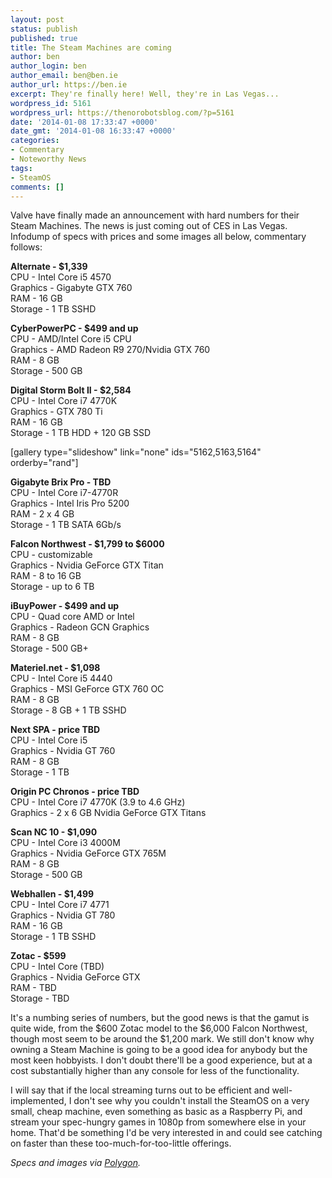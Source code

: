 ```yaml
---
layout: post
status: publish
published: true
title: The Steam Machines are coming
author: ben
author_login: ben
author_email: ben@ben.ie
author_url: https://ben.ie
excerpt: They're finally here! Well, they're in Las Vegas...
wordpress_id: 5161
wordpress_url: https://thenorobotsblog.com/?p=5161
date: '2014-01-08 17:33:47 +0000'
date_gmt: '2014-01-08 16:33:47 +0000'
categories:
- Commentary
- Noteworthy News
tags:
- SteamOS
comments: []
---
```

<p>Valve have finally made an announcement with hard numbers for their Steam Machines. The news is just coming out of CES in Las Vegas. Infodump of specs with prices and some images all below, commentary follows:</p>
<p><b>Alternate - $1,339</b><br />
CPU - Intel Core i5 4570<br />
Graphics - Gigabyte GTX 760<br />
RAM - 16 GB<br />
Storage - 1 TB SSHD</p>
<p><b>CyberPowerPC - $499 and up</b><br />
CPU - AMD/Intel Core i5 CPU<br />
Graphics - AMD Radeon R9 270/Nvidia GTX 760<br />
RAM - 8 GB<br />
Storage - 500 GB</p>
<p><b>Digital Storm Bolt II - $2,584<br />
</b>CPU - Intel Core i7 4770K<br />
Graphics - GTX 780 Ti<br />
RAM - 16 GB<br />
Storage - 1 TB HDD + 120 GB SSD</p>
<p>[gallery type="slideshow" link="none" ids="5162,5163,5164" orderby="rand"]</p>
<p><b>Gigabyte Brix Pro - TBD<br />
</b>CPU - Intel Core i7-4770R<br />
Graphics - Intel Iris Pro 5200<br />
RAM - 2 x 4 GB<br />
Storage - 1 TB SATA 6Gb/s</p>
<p><b>Falcon Northwest - $1,799 to $6000<br />
</b>CPU - customizable<br />
Graphics - Nvidia GeForce GTX Titan<br />
RAM - 8 to 16 GB<br />
Storage - up to 6 TB</p>
<p><b>iBuyPower - $499 and up<br />
</b>CPU - Quad core AMD or Intel<br />
Graphics - Radeon GCN Graphics<br />
RAM - 8 GB<br />
Storage - 500 GB+</p>
<p><b>Materiel.net - $1,098<br />
</b>CPU - Intel Core i5 4440<br />
Graphics - MSI GeForce GTX 760 OC<br />
RAM - 8 GB<br />
Storage - 8 GB + 1 TB SSHD</p>
<p><b>Next SPA - price TBD<br />
</b>CPU - Intel Core i5<br />
Graphics - Nvidia GT 760<br />
RAM - 8 GB<br />
Storage - 1 TB</p>
<p><b>Origin PC Chronos - price TBD<br />
</b>CPU - Intel Core i7 4770K (3.9 to 4.6 GHz)<br />
Graphics - 2 x 6 GB Nvidia GeForce GTX Titans</p>
<p><b>Scan NC 10 - $1,090<br />
</b>CPU - Intel Core i3 4000M<br />
Graphics - Nvidia GeForce GTX 765M<br />
RAM - 8 GB<br />
Storage - 500 GB</p>
<p><b>Webhallen - $1,499<br />
</b>CPU - Intel Core i7 4771<br />
Graphics - Nvidia GT 780<br />
RAM - 16 GB<br />
Storage - 1 TB SSHD</p>
<p><b>Zotac - $599<br />
</b>CPU - Intel Core (TBD)<br />
Graphics - Nvidia GeForce GTX<br />
RAM - TBD<br />
Storage - TBD</p>
<p>It's a numbing series of numbers, but the good news is that the gamut is quite wide, from the $600 Zotac model to the $6,000 Falcon Northwest, though most seem to be around the $1,200 mark. We still don't know why owning a Steam Machine is going to be a good idea for anybody but the most keen hobbyists. I don't doubt there'll be a good experience, but at a cost substantially higher than any console for less of the functionality.</p>
<p>I will say that if the local streaming turns out to be efficient and well-implemented, I don't see why you couldn't install the SteamOS on a very small, cheap machine, even something as basic as a Raspberry Pi, and stream your spec-hungry games in 1080p from somewhere else in your home. That'd be something I'd be very interested in and could see catching on faster than these too-much-for-too-little offerings.</p>
<p><em>Specs and images via <a href="https://www.polygon.com/2014/1/6/5281812/valve-steam-machines-hardware-specs" target="_blank">Polygon</a>.</em></p>
